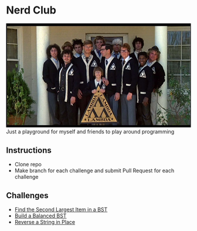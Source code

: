 # Nerd Club 
![nerd club](./nerd_club.jpg)
Just a playground for myself and friends to play around programming


## Instructions
* Clone repo
* Make branch for each challenge and submit Pull Request for each challenge

## Challenges
* [Find the Second Largest Item in a BST](second-largest-item-in-bst.md)
* [Build a Balanced BST](build_balanced_bst.md)
* [Reverse a String in Place](reverse-string-in-place.md)

